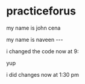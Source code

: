 # practiceforus

my name is john cena

my name is naveen --- 

i changed the code now at 9:

yup


i did changes now at 1:30 pm 